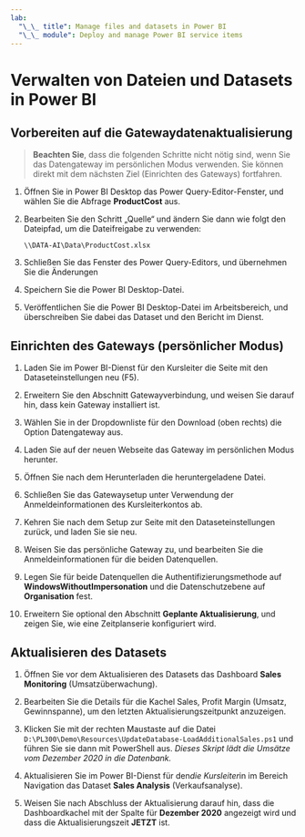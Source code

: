 ```yaml
---
lab:
  "\_\_ title": Manage files and datasets in Power BI
  "\_\_ module": Deploy and manage Power BI service items
---
```

# Verwalten von Dateien und Datasets in Power BI

## Vorbereiten auf die Gatewaydatenaktualisierung

> **Beachten Sie**, dass die folgenden Schritte nicht nötig sind, wenn Sie das Datengateway im persönlichen Modus verwenden. Sie können direkt mit dem nächsten Ziel (Einrichten des Gateways) fortfahren.

1. Öffnen Sie in Power BI Desktop das Power Query-Editor-Fenster, und wählen Sie die Abfrage **ProductCost** aus.

1. Bearbeiten Sie den Schritt „Quelle“ und ändern Sie dann wie folgt den Dateipfad, um die Dateifreigabe zu verwenden:

    `\\DATA-AI\Data\ProductCost.xlsx`

1. Schließen Sie das Fenster des Power Query-Editors, und übernehmen Sie die Änderungen

1. Speichern Sie die Power BI Desktop-Datei.

1. Veröffentlichen Sie die Power BI Desktop-Datei im Arbeitsbereich, und überschreiben Sie dabei das Dataset und den Bericht im Dienst.

## Einrichten des Gateways (persönlicher Modus)

1. Laden Sie im Power BI-Dienst für den Kursleiter die Seite mit den Dataseteinstellungen neu (F5).

1. Erweitern Sie den Abschnitt Gatewayverbindung, und weisen Sie darauf hin, dass kein Gateway installiert ist.

1. Wählen Sie in der Dropdownliste für den Download (oben rechts) die Option Datengateway aus.

1. Laden Sie auf der neuen Webseite das Gateway im persönlichen Modus herunter.

1. Öffnen Sie nach dem Herunterladen die heruntergeladene Datei.

1. Schließen Sie das Gatewaysetup unter Verwendung der Anmeldeinformationen des Kursleiterkontos ab.

1. Kehren Sie nach dem Setup zur Seite mit den Dataseteinstellungen zurück, und laden Sie sie neu.

1. Weisen Sie das persönliche Gateway zu, und bearbeiten Sie die Anmeldeinformationen für die beiden Datenquellen.

1. Legen Sie für beide Datenquellen die Authentifizierungsmethode auf **WindowsWithoutImpersonation** und die Datenschutzebene auf **Organisation** fest.

1. Erweitern Sie optional den Abschnitt **Geplante Aktualisierung**, und zeigen Sie, wie eine Zeitplanserie konfiguriert wird.

## Aktualisieren des Datasets

1. Öffnen Sie vor dem Aktualisieren des Datasets das Dashboard **Sales Monitoring** (Umsatzüberwachung).

1. Bearbeiten Sie die Details für die Kachel Sales, Profit Margin (Umsatz, Gewinnspanne), um den letzten Aktualisierungszeitpunkt anzuzeigen.

1. Klicken Sie mit der rechten Maustaste auf die Datei `D:\PL300\Demo\Resources\UpdateDatabase-LoadAdditionalSales.ps1` und führen Sie sie dann mit PowerShell aus. *Dieses Skript lädt die Umsätze vom Dezember 2020 in die Datenbank.*

1. Aktualisieren Sie im Power BI-Dienst für den*die Kursleiter*in im Bereich Navigation das Dataset **Sales Analysis** (Verkaufsanalyse).

1. Weisen Sie nach Abschluss der Aktualisierung darauf hin, dass die Dashboardkachel mit der Spalte für **Dezember 2020** angezeigt wird und dass die Aktualisierungszeit **JETZT** ist.
